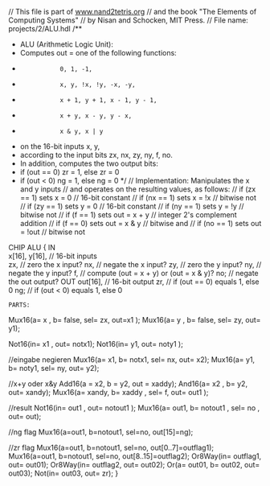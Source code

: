 // This file is part of www.nand2tetris.org
// and the book "The Elements of Computing Systems"
// by Nisan and Schocken, MIT Press.
// File name: projects/2/ALU.hdl
/**
 * ALU (Arithmetic Logic Unit):
 * Computes out = one of the following functions:
 *                0, 1, -1,
 *                x, y, !x, !y, -x, -y,
 *                x + 1, y + 1, x - 1, y - 1,
 *                x + y, x - y, y - x,
 *                x & y, x | y
 * on the 16-bit inputs x, y,
 * according to the input bits zx, nx, zy, ny, f, no.
 * In addition, computes the two output bits:
 * if (out == 0) zr = 1, else zr = 0
 * if (out < 0)  ng = 1, else ng = 0
 */
// Implementation: Manipulates the x and y inputs
// and operates on the resulting values, as follows:
// if (zx == 1) sets x = 0        // 16-bit constant
// if (nx == 1) sets x = !x       // bitwise not
// if (zy == 1) sets y = 0        // 16-bit constant
// if (ny == 1) sets y = !y       // bitwise not
// if (f == 1)  sets out = x + y  // integer 2's complement addition
// if (f == 0)  sets out = x & y  // bitwise and
// if (no == 1) sets out = !out   // bitwise not

CHIP ALU {
    IN  
        x[16], y[16],  // 16-bit inputs        
        zx, // zero the x input?
        nx, // negate the x input?
        zy, // zero the y input?
        ny, // negate the y input?
        f,  // compute (out = x + y) or (out = x & y)?
        no; // negate the out output?
    OUT 
        out[16], // 16-bit output
        zr,      // if (out == 0) equals 1, else 0
        ng;      // if (out < 0)  equals 1, else 0

    PARTS:
Mux16(a= x , b= false, sel= zx, out=x1 );
Mux16(a= y , b= false, sel= zy, out= y1);

Not16(in= x1 , out= notx1);
Not16(in= y1, out= noty1 );

//eingabe negieren
Mux16(a= x1, b= notx1, sel= nx, out= x2);
Mux16(a= y1, b= noty1, sel= ny, out= y2);

//x+y oder x&y
Add16(a = x2, b = y2, out = xaddy);
And16(a= x2 , b= y2, out= xandy);
Mux16(a= xandy, b= xaddy , sel= f, out= out1 );

//result
Not16(in= out1 , out= notout1 );
Mux16(a= out1, b= notout1 , sel= no , out= out);

//ng flag
Mux16(a=out1, b=notout1, sel=no, out[15]=ng);

//zr flag
Mux16(a=out1, b=notout1, sel=no, out[0..7]=outflag1);
Mux16(a=out1, b=notout1, sel=no, out[8..15]=outflag2);
Or8Way(in= outflag1, out= out01);
Or8Way(in= outflag2, out= out02);
Or(a= out01, b= out02, out= out03);
Not(in= out03, out= zr);
}